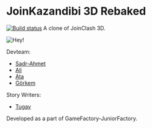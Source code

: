 # JoinKazandibi 3D Rebaked
[![Build status](https://ci.appveyor.com/api/projects/status/taxlhrrlf3co07e1/branch/develop?svg=true)](http://kapkic.com) 
A clone of JoinClash 3D.

![Hey!](https://gitlab.com/OperationKazandibi/kazandibi-gf/JoinClash3DRemastered/-/raw/master/Anim.gif)


Devteam:<br>
- [Sadr-Ahmet](https://gitlab.com/kapkic)<br>
- [Ali](https://gitlab.com/mungui)<br>
- [Ata](https://gitlab.com/ImperfectTortoise)<br>
- [Görkem](https://gitlab.com/gorkemkaleli)<br>


Story Writers:<br>
- [Tugay](https://www.youtube.com/watch?v=civuoU_NE38)<br>

Developed as a part of GameFactory-JuniorFactory.
